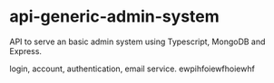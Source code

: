 # api-generic-admin-system
API to serve an basic admin system using Typescript, MongoDB and Express.

login, account, authentication, email service.
ewpihfoiewfhoiewhf